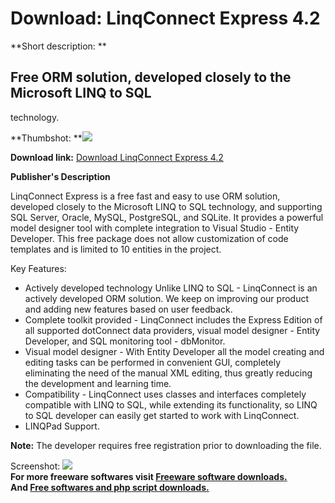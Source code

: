 # Download: LinqConnect Express 4.2

**Short description: **

## Free ORM solution, developed closely to the Microsoft LINQ to SQL
technology.

  
**Thumbshot: **![](http://www.freewarefiles.com/screenshot/linqconnect_md.jpg)   
  
**Download link:** [Download LinqConnect Express 4.2](http://freesoftwares.boysofts.com/LinqConnect-Express_program_86618.html)  
  

**Publisher's Description**  
  

LinqConnect Express is a free fast and easy to use ORM solution, developed
closely to the Microsoft LINQ to SQL technology, and supporting SQL Server,
Oracle, MySQL, PostgreSQL, and SQLite. It provides a powerful model designer
tool with complete integration to Visual Studio - Entity Developer. This free
package does not allow customization of code templates and is limited to 10
entities in the project.

Key Features:

  * Actively developed technology Unlike LINQ to SQL - LinqConnect is an actively developed ORM solution. We keep on improving our product and adding new features based on user feedback.
  * Complete toolkit provided - LinqConnect includes the Express Edition of all supported dotConnect data providers, visual model designer - Entity Developer, and SQL monitoring tool - dbMonitor.
  * Visual model designer - With Entity Developer all the model creating and editing tasks can be performed in convenient GUI, completely eliminating the need of the manual XML editing, thus greatly reducing the development and learning time.
  * Compatibility - LinqConnect uses classes and interfaces completely compatible with LINQ to SQL, while extending its functionality, so LINQ to SQL developer can easily get started to work with LinqConnect.
  * LINQPad Support.

**Note:** The developer requires free registration prior to downloading the file.

  
  
Screenshot: ![](http://www.freewarefiles.com/screenshot/linqconnect.jpg)  
**For more freeware softwares visit [Freeware software downloads.](http://freesoftwares.boysofts.com/)**   
**And [Free softwares and php script downloads.](http://www.boysofts.com/)**

